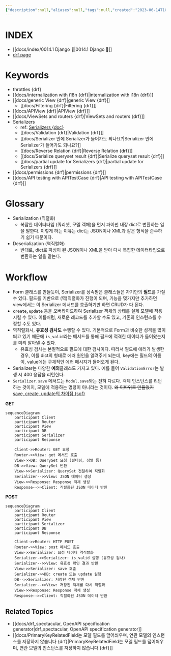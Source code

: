 ```yaml
---
{"description":null,"aliases":null,"tags":null,"created":"2023-06-14T10:42:59","updated":"2024-12-05T01:23:29","title":"0014.1.1 drf {django rest framework} 😴","dg-publish":true,"permalink":"/docs/index/0014.1.1 drf {django rest framework} 😴/","dgPassFrontmatter":true}
---
```



# INDEX

- [[docs/index/0014.1 Django 🎈\|0014.1 Django 🎈]]
- [drf page](https://www.django-rest-framework.org/)

# Keywords

- throttles {drf}
- [[docs/internalization with i18n {drf}\|internalization with i18n {drf}]]
- [[docs/generic View {drf}\|generic View {drf}]]
	- [[docs/Filtering {drf}\|Filtering {drf}]]
- [[docs/APIView {drf}\|APIView {drf}]]
- [[docs/ViewSets and routers {drf}\|ViewSets and routers {drf}]]
- Serializers
	- ref: [Serializers {doc}](https://www.django-rest-framework.org/api-guide/serializers/)
	- [[docs/Validation {drf}\|Validation {drf}]]
	- [[docs/Serializer 안에 Serializer가 들어가도 되나요?\|Serializer 안에 Serializer가 들어가도 되나요?]]
	- [[docs/Reverse Relation {drf}\|Reverse Relation {drf}]]
	- [[docs/Serialize queryset result {drf}\|Serialize queryset result {drf}]]
	- [[docs/partial update for Serializers {drf}\|partial update for Serializers {drf}]]
- [[docs/permissions {drf}\|permissions {drf}]]
- [[docs/API testing with APITestCase {drf}\|API testing with APITestCase {drf}]]

# Glossary

- Serialization (직렬화)
	- 복잡한 데이터타입 (쿼리셋, 모델 객체)을 먼저 파이썬 내장 dict로 변환하는 일을 말한다. 이렇게 하는 이유는 dict는 JSON이나 XML과 같은 형식을 준수하기 쉽기 때문이다.
- Deserialization (역직렬화)
	- 반대로, dict로 파싱이 된 JSON이나 XML을 받아 다시 복잡한 데이터타입으로 변환하는 일을 맡는다.
 

# Workflow

- Form 클래스를 만들듯이, Serializer를 상속받은 클래스들은 자기만의 **필드**를 가질 수 있다. 필드를 기반으로 (역)직렬화가 진행이 되며, 기능을 몇가지만 추가하면 view에서는 이 Serializer 메서드를 호출하기만 하면 CRUD가 다 된다.
- **`create`, `update`** 등을 오버라이드하여 Serializer 객체의 상태를 실제 모델에 적용시킬 수 있다. 이름처럼, 새로운 레코드를 추가할 수도 있고, 기존의 인스턴스를 수정할 수도 있다.
- 역직렬화시, **유효성 검사도** 수행할 수 있다. 기본적으로 Form과 비슷한 성격을 많이 띄고 있기 때문에 `is_valid`라는 메서드를 통해 필드에 적격한 데이터가 들어왔는지를 미리 알아낼 수 있다.
	- 유효성 검사는 본질적으로 필드에 대한 검사이다. 따라서 필드에 에러가 발생한 경우, 이를 dict의 형태로 에러 원인을 알려주게 되는데, key에는 필드의 이름이, value에는 구체적인 에러 메시지가 들어오게 된다. 
- Serializer는 다양한 **예외**클래스도 가지고 있다. 예를 들어 `ValidationError`는 발생 시 400 응답을 리턴한다.
- `Serializer.save` 메서드는 `Model.save`와는 전혀 다르다. 객체 인스턴스를 리턴하는 것이지, 모델에 적용하는 명령이 아니라는 것이다. ~~왜 이따위로 만들었지~~ [save, create, update의 차이점 {sof}](https://stackoverflow.com/questions/45100515/what-is-the-different-between-save-create-and-update-in-django-rest-fram)

**GET**

```mermaid
sequenceDiagram
    participant Client
    participant Router
    participant View
    participant DB
    participant Serializer
    participant Response

    Client->>Router: GET 요청
    Router->>View: get 메서드 호출
    View->>DB: QuerySet 요청 (필터링, 정렬 등)
    DB->>View: QuerySet 반환
    View->>Serializer: QuerySet 전달하여 직렬화
    Serializer-->>View: JSON 데이터 생성
    View->>Response: Response 객체 생성
    Response-->>Client: 직렬화된 JSON 데이터 반환
```

**POST**

```mermaid
sequenceDiagram
    participant Client
    participant Router
    participant View
    participant Serializer
    participant DB
    participant Response

    Client->>Router: HTTP POST
    Router->>View: post 메서드 호출
    View->>Serializer: 요청 데이터 역직렬화
    Serializer->>Serializer: is_valid 실행 (유효성 검사)
    Serializer-->>View: 유효성 확인 결과 반환
    View->>Serializer: save 호출
    Serializer->>DB: create 또는 update 실행
    DB-->>Serializer: 저장된 객체 반환
    Serializer-->>View: 저장된 객체를 다시 직렬화
    View->>Response: Response 객체 생성
    Response-->>Client: 직렬화된 JSON 데이터 반환
```

## Related Topics

- [[docs/drf_spectacular, OpenAPI specification generator\|drf_spectacular, OpenAPI specification generator]]
- [[docs/PrimaryKeyRelatedField는 모델 필드를 덮어씌우며, 연관 모델의 인스턴스를 저장하지 않습니다 {drf}\|PrimaryKeyRelatedField는 모델 필드를 덮어씌우며, 연관 모델의 인스턴스를 저장하지 않습니다 {drf}]]
